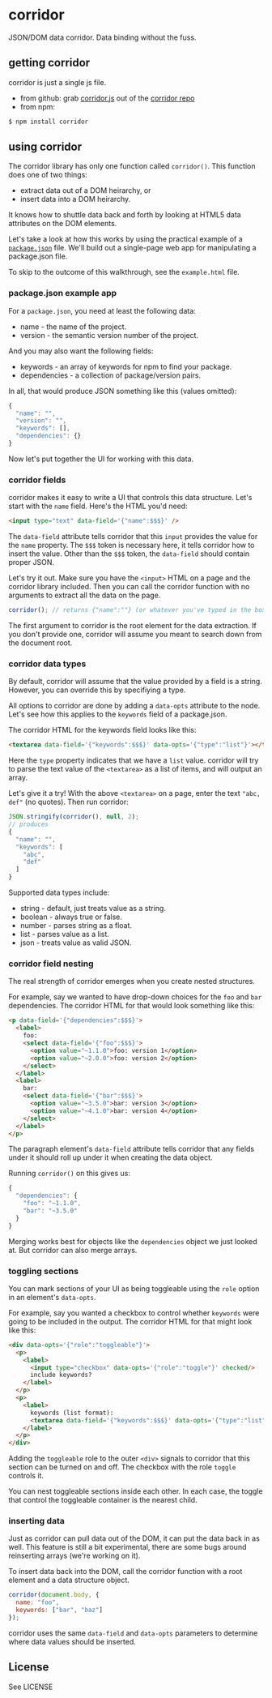 # corridor

JSON/DOM data corridor.
Data binding without the fuss.

## getting corridor

corridor is just a single js file.

* from github: grab [corridor.js](https://github.com/jimbojw/corridor/blob/master/src/corridor.js) out of the [corridor repo](https://github.com/jimbojw/corridor)
* from npm: 

```sh
$ npm install corridor
```

## using corridor

The corridor library has only one function called `corridor()`.
This function does one of two things:

 * extract data out of a DOM heirarchy, or
 * insert data into a DOM heirarchy.

It knows how to shuttle data back and forth by looking at HTML5 data attributes on the DOM elements.

Let's take a look at how this works by using the practical example of a [`package.json`](https://npmjs.org/doc/json.html) file.
We'll build out a single-page web app for manipulating a package.json file.

To skip to the outcome of this walkthrough, see the `example.html` file.

### package.json example app

For a `package.json`, you need at least the following data:

 * name - the name of the project.
 * version - the semantic version number of the project.

And you may also want the following fields:

 * keywords - an array of keywords for npm to find your package.
 * dependencies - a collection of package/version pairs.

In all, that would produce JSON something like this (values omitted):

```js
{
  "name": "",
  "version": "",
  "keywords": [],
  "dependencies": {}
}
```

Now let's put together the UI for working with this data.

### corridor fields

corridor makes it easy to write a UI that controls this data structure.
Let's start with the `name` field.
Here's the HTML you'd need:

```html
<input type="text" data-field='{"name":$$$}' />
```

The `data-field` attribute tells corridor that this `input` provides the value for the `name` property.
The `$$$` token is necessary here, it tells corridor how to insert the value.
Other than the `$$$` token, the `data-field` should contain proper JSON.

Let's try it out.
Make sure you have the `<input>` HTML on a page and the corridor library included.
Then you can call the corridor function with no arguments to extract all the data on the page.

```js
corridor(); // returns {"name":""} (or whatever you've typed in the box).
```

The first argument to corridor is the root element for the data extraction.
If you don't provide one, corridor will assume you meant to search down from the document root.

### corridor data types

By default, corridor will assume that the value provided by a field is a string.
However, you can override this by specifiying a type.

All options to corridor are done by adding a `data-opts` attribute to the node.
Let's see how this applies to the `keywords` field of a package.json.

The corridor HTML for the keywords field looks like this:

```html
<textarea data-field='{"keywords":$$$}' data-opts='{"type":"list"}'></textarea>
```

Here the `type` property indicates that we have a `list` value.
corridor will try to parse the text value of the `<textarea>` as a list of items, and will output an array.

Let's give it a try!
With the above `<textarea>` on a page, enter the text `"abc, def"` (no quotes).
Then run corridor:

```js
JSON.stringify(corridor(), null, 2);
// produces
{
  "name": "",
  "keywords": [
    "abc",
    "def"
  ]
}
```

Supported data types include:

 * string - default, just treats value as a string.
 * boolean - always true or false.
 * number - parses string as a float.
 * list - parses value as a list.
 * json - treats value as valid JSON.

### corridor field nesting

The real strength of corridor emerges when you create nested structures.

For example, say we wanted to have drop-down choices for the `foo` and `bar` dependencies.
The corridor HTML for that would look something like this:

```html
<p data-field='{"dependencies":$$$}'>
  <label>
    foo:
    <select data-field='{"foo":$$$}'>
      <option value="~1.1.0">foo: version 1</option>
      <option value="~2.0.0">foo: version 2</option>
    </select>
  </label>
  <label>
    bar:
    <select data-field='{"bar":$$$}'>
      <option value="~3.5.0">bar: version 3</option>
      <option value="~4.1.0">bar: version 4</option>
    </select>
  </label>
</p>
```

The paragraph element's `data-field` attribute tells corridor that any fields under it should roll up under it when creating the data object.

Running `corridor()` on this gives us:

```js
{
  "dependencies": {
    "foo": "~1.1.0",
    "bar": "~3.5.0"
  }
}
```

Merging works best for objects like the `dependencies` object we just looked at.
But corridor can also merge arrays.

### toggling sections

You can mark sections of your UI as being toggleable using the `role` option in an element's `data-opts`.

For example, say you wanted a checkbox to control whether `keywords` were going to be included in the output.
The corridor HTML for that might look like this:

```html
<div data-opts='{"role":"toggleable"}'>
  <p>
    <label>
      <input type="checkbox" data-opts='{"role":"toggle"}' checked/>
      include keywords?
    </label>
  </p>
  <p>
    <label>
      keywords (list format):
      <textarea data-field='{"keywords":$$$}' data-opts='{"type":"list"}'></textarea>
    </label>
  </p>
</div>
```

Adding the `toggleable` role to the outer `<div>` signals to corridor that this section can be turned on and off.
The checkbox with the role `toggle` controls it.

You can nest toggleable sections inside each other.
In each case, the toggle that control the toggleable container is the nearest child.

### inserting data

Just as corridor can pull data out of the DOM, it can put the data back in as well.
This feature is still a bit experimental, there are some bugs around reinserting arrays (we're working on it).

To insert data back into the DOM, call the corridor function with a root element and a data structure object.

```js
corridor(document.body, {
  name: "foo",
  keywords: ["bar", "baz"]
});
```

corridor uses the same `data-field` and `data-opts` parameters to determine where data values should be inserted.

## License

See LICENSE
